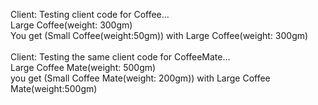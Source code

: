 Client: Testing client code for Coffee...<br>
Large Coffee(weight: 300gm) <br>
You get (Small Coffee(weight:50gm)) with Large Coffee(weight: 300gm)<br>
<br>
Client: Testing the same client code for CoffeeMate...<br>
Large Coffee Mate(weight: 500gm)<br>
you get (Small Coffee Mate(weight: 200gm)) with Large Coffee Mate(weight:500gm)<br>

